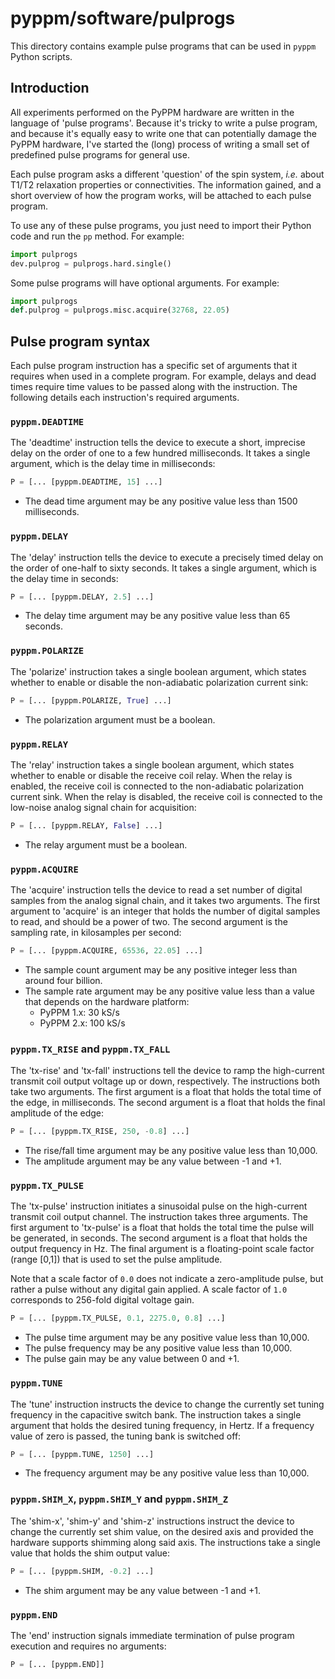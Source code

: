 # pyppm/software/pulprogs

This directory contains example pulse programs that can be used in `pyppm`
Python scripts.

## Introduction

All experiments performed on the PyPPM hardware are written in the language of
'pulse programs'. Because it's tricky to write a pulse program, and because
it's equally easy to write one that can potentially damage the PyPPM hardware,
I've started the (long) process of writing a small set of predefined pulse
programs for general use.

Each pulse program asks a different 'question' of the spin system, _i.e._ about
T1/T2 relaxation properties or connectivities. The information gained, and a
short overview of how the program works, will be attached to each pulse
program.

To use any of these pulse programs, you just need to import their Python code
and run the `pp` method. For example:

```python
import pulprogs
dev.pulprog = pulprogs.hard.single()
```

Some pulse programs will have optional arguments. For example:

```python
import pulprogs
def.pulprog = pulprogs.misc.acquire(32768, 22.05)
```

## Pulse program syntax

Each pulse program instruction has a specific set of arguments that it requires
when used in a complete program. For example, delays and dead times require
time values to be passed along with the instruction. The following details
each instruction's required arguments.

### `pyppm.DEADTIME`

The 'deadtime' instruction tells the device to execute a short, imprecise
delay on the order of one to a few hundred milliseconds. It takes a single
argument, which is the delay time in milliseconds:

```python
P = [... [pyppm.DEADTIME, 15] ...]
```

* The dead time argument may be any positive value less than 1500
milliseconds.

### `pyppm.DELAY`

The 'delay' instruction tells the device to execute a precisely timed delay
on the order of one-half to sixty seconds. It takes a single argument, which
is the delay time in seconds:

```python
P = [... [pyppm.DELAY, 2.5] ...]
```

* The delay time argument may be any positive value less than 65 seconds.

### `pyppm.POLARIZE`

The 'polarize' instruction takes a single boolean argument, which states
whether to enable or disable the non-adiabatic polarization current sink:

```python
P = [... [pyppm.POLARIZE, True] ...]
```

* The polarization argument must be a boolean.

### `pyppm.RELAY`

The 'relay' instruction takes a single boolean argument, which states
whether to enable or disable the receive coil relay. When the relay is
enabled, the receive coil is connected to the non-adiabatic polarization
current sink. When the relay is disabled, the receive coil is connected
to the low-noise analog signal chain for acquisition:

```python
P = [... [pyppm.RELAY, False] ...]
```

* The relay argument must be a boolean.

### `pyppm.ACQUIRE`

The 'acquire' instruction tells the device to read a set number of digital
samples from the analog signal chain, and it takes two arguments. The first
argument to 'acquire' is an integer that holds the number of digital samples
to read, and should be a power of two. The second argument is the sampling
rate, in kilosamples per second:

```python
P = [... [pyppm.ACQUIRE, 65536, 22.05] ...]
```

* The sample count argument may be any positive integer less than around
four billion.
* The sample rate argument may be any positive value less than a value that
depends on the hardware platform:
  * PyPPM 1.x: 30 kS/s
  * PyPPM 2.x: 100 kS/s

### `pyppm.TX_RISE` and `pyppm.TX_FALL`

The 'tx-rise' and 'tx-fall' instructions tell the device to ramp the
high-current transmit coil output voltage up or down, respectively. The
instructions both take two arguments. The first argument is a float that
holds the total time of the edge, in milliseconds. The second argument is
a float that holds the final amplitude of the edge:

```python
P = [... [pyppm.TX_RISE, 250, -0.8] ...]
```

* The rise/fall time argument may be any positive value less than 10,000.
* The amplitude argument may be any value between -1 and +1.

### `pyppm.TX_PULSE`

The 'tx-pulse' instruction initiates a sinusoidal pulse on the high-current
transmit coil output channel. The instruction takes three arguments. The
first argument to 'tx-pulse' is a float that holds the total time the pulse
will be generated, in seconds. The second argument is a float that holds the
output frequency in Hz. The final argument is a floating-point scale factor
(range [0,1]) that is used to set the pulse amplitude.

Note that a scale factor of `0.0` does not indicate a zero-amplitude pulse,
but rather a pulse without any digital gain applied. A scale factor of `1.0`
corresponds to 256-fold digital voltage gain.

```python
P = [... [pyppm.TX_PULSE, 0.1, 2275.0, 0.8] ...]
```

* The pulse time argument may be any positive value less than 10,000.
* The pulse frequency may be any positive value less than 10,000.
* The pulse gain may be any value between 0 and +1.

### `pyppm.TUNE`

The 'tune' instruction instructs the device to change the currently set
tuning frequency in the capacitive switch bank. The instruction takes a
single argument that holds the desired tuning frequency, in Hertz. If a
frequency value of zero is passed, the tuning bank is switched off:

```python
P = [... [pyppm.TUNE, 1250] ...]
```

* The frequency argument may be any positive value less than 10,000.

### `pyppm.SHIM_X`, `pyppm.SHIM_Y` and `pyppm.SHIM_Z`

The 'shim-x', 'shim-y' and 'shim-z' instructions instruct the device to change
the currently set shim value, on the desired axis and provided the hardware
supports shimming along said axis. The instructions take a single value that
holds the shim output value:

```python
P = [... [pyppm.SHIM, -0.2] ...]
```

* The shim argument may be any value between -1 and +1.

### `pyppm.END`

The 'end' instruction signals immediate termination of pulse program execution
and requires no arguments:

```python
P = [... [pyppm.END]]
```

